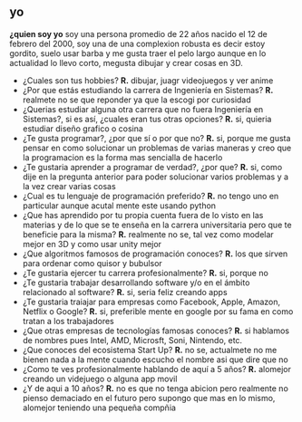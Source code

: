 ## yo
**¿quien soy yo** soy una persona promedio de 22 años nacido el 12 de febrero del 2000, soy una de una complexion robusta es decir estoy gordito, suelo usar barba y me gusta traer el pelo largo aunque en lo actualidad lo llevo corto, megusta dibujar y crear cosas en 3D.
- ¿Cuales son tus hobbies?
**R.** dibujar, juagr videojuegos y ver anime
- ¿Por que estás estudiando la carrera de Ingeniería en Sistemas?
**R.** realmete no se que reponder ya que la escogi por curiosidad 
- ¿Querias estudiar alguna otra carrera que no fuera Ingeniería en Sistemas?, si es así, ¿cuales eran tus otras opciones?
**R.** si, quieria estudiar diseño grafico o cosina
-  ¿Te gusta programar?, ¿por que sí o por que no?
**R.** si, porque me gusta pensar en como solucionar un problemas de varias maneras y creo que la programacion es la forma mas sencialla de hacerlo 
- ¿Te gustaria aprender a programar de verdad?, ¿por que?
**R.** si, como dije en la pregunta anterior para poder solucionar varios problemas y a la vez crear varias cosas
- ¿Cual es tu lenguaje de programación preferido?
**R.** no tengo uno en particular aunque acutal mente este usando python 
- ¿Que has aprendido por tu propia cuenta fuera de lo visto en las materias y de lo que se te enseña en la carrera universitaria pero que te beneficie para la misma?
**R.** realmente no se, tal vez como modelar mejor en 3D y como usar unity mejor 
- ¿Que algoritmos famosos de programación conoces?
**R.** los que sirven para ordenar como quisor y bubulsor
- ¿Te gustaria ejercer tu carrera profesionalmente?
**R.** si, porque no 
- ¿Te gustaria trabajar desarrollando software y/o en el ámbito relacionado al software?
**R.** si, seria feliz creando apps 
- ¿Te gustaria traiajar para empresas como Facebook, Apple, Amazon, Netflix o Google?
**R.** si, preferible mente en google por su fama en como tratan a los trabajadores
- ¿Que otras empresas de tecnologías famosas conoces?
**R.** si hablamos de nombres pues Intel, AMD, Microsft, Soni, Nintendo, etc.
- ¿Que conoces del ecosistema Start Up?
**R.** no se, actualmete no me bienen nada a la mente cuando escucho el nombre asi que dire que no 
- ¿Como te ves profesionalmente hablando de aquí a 5 años?
**R.** alomejor creando un videjuego o alguna app movil
- ¿Y de aqui a 10 años?
**R.** no es que no tenga abicion pero realmente no pienso demaciado en el futuro pero supongo que mas en lo mismo, alomejor teniendo una pequeña compñia 